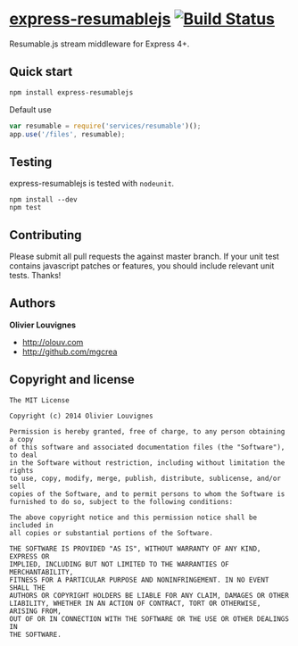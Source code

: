 [express-resumablejs](http://mgcrea.github.com/express-resumablejs) [![Build Status](https://secure.travis-ci.org/mgcrea/express-resumablejs.png?branch=master)](http://travis-ci.org/#!/mgcrea/express-resumablejs)
=================

Resumable.js stream middleware for Express 4+.

Quick start
-----------

``` bash
npm install express-resumablejs
```

Default use
``` javascript
var resumable = require('services/resumable')();
app.use('/files', resumable);
```

Testing
-------

express-resumablejs is tested with `nodeunit`.

>
    npm install --dev
    npm test

Contributing
------------

Please submit all pull requests the against master branch. If your unit test contains javascript patches or features, you should include relevant unit tests. Thanks!

Authors
-------

**Olivier Louvignes**

+ http://olouv.com
+ http://github.com/mgcrea

Copyright and license
---------------------

    The MIT License

    Copyright (c) 2014 Olivier Louvignes

    Permission is hereby granted, free of charge, to any person obtaining a copy
    of this software and associated documentation files (the "Software"), to deal
    in the Software without restriction, including without limitation the rights
    to use, copy, modify, merge, publish, distribute, sublicense, and/or sell
    copies of the Software, and to permit persons to whom the Software is
    furnished to do so, subject to the following conditions:

    The above copyright notice and this permission notice shall be included in
    all copies or substantial portions of the Software.

    THE SOFTWARE IS PROVIDED "AS IS", WITHOUT WARRANTY OF ANY KIND, EXPRESS OR
    IMPLIED, INCLUDING BUT NOT LIMITED TO THE WARRANTIES OF MERCHANTABILITY,
    FITNESS FOR A PARTICULAR PURPOSE AND NONINFRINGEMENT. IN NO EVENT SHALL THE
    AUTHORS OR COPYRIGHT HOLDERS BE LIABLE FOR ANY CLAIM, DAMAGES OR OTHER
    LIABILITY, WHETHER IN AN ACTION OF CONTRACT, TORT OR OTHERWISE, ARISING FROM,
    OUT OF OR IN CONNECTION WITH THE SOFTWARE OR THE USE OR OTHER DEALINGS IN
    THE SOFTWARE.
